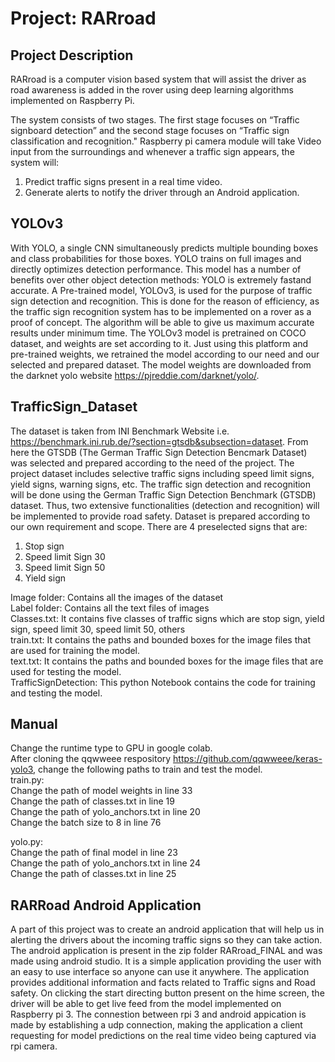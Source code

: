 # Project: RARroad

## Project Description
RARroad is a computer vision based system that will assist the driver as road awareness is added in the rover using deep learning algorithms implemented on Raspberry Pi.

The system consists of two stages. The first stage focuses on “Traffic signboard detection” and the second stage focuses on “Traffic sign classification and recognition." Raspberry pi camera module will take Video input from the surroundings and whenever a traffic sign appears, the system will:
1) Predict traffic signs present in a real time video.
2) Generate alerts to notify the driver through an Android application.



## YOLOv3
With YOLO, a single CNN simultaneously predicts multiple bounding boxes and class probabilities for those boxes. YOLO trains on full images and directly optimizes detection performance. This model has a number of benefits over other object detection methods: YOLO is extremely fastand accurate.
A Pre-trained model, YOLOv3, is used for the purpose of traffic sign detection and recognition. This is done for the reason of efficiency, as the traffic sign recognition system has to be implemented on a rover as a proof of concept. The algorithm will be able to give us maximum accurate results under minimum time. The YOLOv3 model is pretrained on COCO dataset, and weights are set according to it. Just using this platform and pre-trained weights, we retrained the model according to our need and our selected and prepared dataset. The model weights are downloaded from the darknet yolo website https://pjreddie.com/darknet/yolo/. 

## TrafficSign_Dataset
The dataset is taken from INI Benchmark Website i.e. https://benchmark.ini.rub.de/?section=gtsdb&subsection=dataset. From here the GTSDB (The German Traffic Sign Detection Bencmark Dataset) was selected and prepared according to the need of the project.
The project dataset includes selective traffic signs including speed limit signs, yield signs, warning signs, etc. The traffic sign detection and recognition will be done using the German Traffic Sign Detection Benchmark (GTSDB) dataset. Thus, two extensive functionalities (detection and recognition) will be implemented to provide road safety.
Dataset is prepared according to our own requirement and scope. There are 4 preselected signs that are:
1. Stop sign
2. Speed limit Sign 30
3. Speed limit Sign 50
4. Yield sign

Image folder: Contains all the images of the dataset  
Label folder: Contains all the text files of images    
Classes.txt: It contains five classes of traffic signs which are stop sign, yield sign, speed limit 30, speed limit 50, others  
train.txt: It contains the paths and bounded boxes for the image files that are used for training the model.  
text.txt: It contains the paths and bounded boxes for the image files that are used for testing the model.  
TrafficSignDetection: This python Notebook contains the code for training and testing the model.  

## Manual  
Change the runtime type to GPU in google colab.  
After cloning the qqwweee respository https://github.com/qqwweee/keras-yolo3, change the following paths to train and test the model.  
train.py:  
Change the path of model weights in line 33  
Change the path of classes.txt in line 19  
Change the path of yolo_anchors.txt in line 20  
Change the batch size to 8 in line 76  

yolo.py:  
Change the path of final model in line 23  
Change the path of yolo_anchors.txt in line 24  
Change the path of classes.txt in line 25 

## RARRoad Android Application
A part of this project was to create an android application that will help us in alerting the drivers about the incoming traffic signs so they can take action. The android application is present in the zip folder RARroad_FINAL and was made using android studio. It is a simple application providing the user with an easy to use interface so anyone can use it anywhere. The application provides additional information and facts related to Traffic signs and Road safety. On clicking the start directing button present on the hime screen, the driver will be able to get live feed from the model implemented on Raspberry pi 3. The connestion between rpi 3 and android appication is made by establishing a udp connection, making the application a client requesting for model predictions on the real time video being captured via rpi camera.



